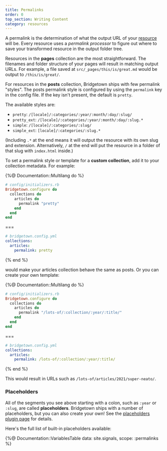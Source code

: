 ```yaml
---
title: Permalinks
order: 0
top_section: Writing Content
category: resources
---
```


A permalink is the determination of what the output URL of your [resource](/docs/resources) will be. Every resource uses a _permalink processor_ to figure out where to save your transformed resource in the output folder tree.

Resources in the **pages** collection are the most straightforward. The filenames and folder structure of your pages will result in matching output URLs. For example, a file saved at `src/_pages/this/is/great.md` would be output to `/this/is/great/`.

For resources in the **posts** collection, Bridgetown ships with few permalink "styles". The posts permalink style is configured by using the `permalink` key in the config file. If the key isn't present, the default is `pretty`.

The available styles are:

* `pretty`: `/[locale]/:categories/:year/:month/:day/:slug/`
* `pretty_ext`: `/[locale]/:categories/:year/:month/:day/:slug.*`
* `simple`: `/[locale]/:categories/:slug/`
* `simple_ext`: `[locale]/:categories/:slug.*`

(Including `.*` at the end means it will output the resource with its own slug and extension. Alternatively, `/` at the end will put the resource in a folder of that slug with `index.html` inside.)

To set a permalink style or template for a **custom collection**, add it to your collection metadata. For example:

{%@ Documentation::Multilang do %}
```ruby
# config/initializers.rb
Bridgetown.configure do
  collections do
    articles do
      permalink "pretty"
    end
  end
end
```
===
```yaml
# bridgetown.config.yml
collections:
  articles:
    permalink: pretty
```
{% end %}

would make your articles collection behave the same as posts. Or you can create your own template:

{%@ Documentation::Multilang do %}
```ruby
# config/initializers.rb
Bridgetown.configure do
  collections do
    articles do
      permalink "/lots-of/:collection/:year/:title/"
    end
  end
end
```
===
```yaml
# bridgetown.config.yml
collections:
  articles:
    permalink: /lots-of/:collection/:year/:title/
```
{% end %}

This would result in URLs such as `/lots-of/articles/2021/super-neato/`.

### Placeholders

All of the segments you see above starting with a colon, such as `:year` or `:slug`, are called **placeholders**. Bridgetown ships with a number of placeholders, but you can also create your own! See the [placeholders plugin page](/docs/plugins/placeholders) for details.

Here's the full list of built-in placeholders available:

{%@ Documentation::VariablesTable data: site.signals, scope: :permalinks %}
